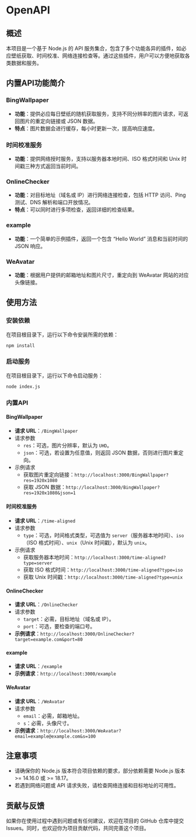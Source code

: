 # OpenAPI

## 概述

本项目是一个基于 Node.js 的 API 服务集合，包含了多个功能各异的插件，如必应壁纸获取、时间校准、网络连接检查等。通过这些插件，用户可以方便地获取各类数据和服务。

## 内置API功能简介

### BingWallpaper

- **功能**：提供必应每日壁纸的随机获取服务，支持不同分辨率的图片请求，可返回图片的重定向链接或 JSON 数据。
- **特点**：图片数据会进行缓存，每小时更新一次，提高响应速度。

### 时间校准服务

- **功能**：提供网络授时服务，支持以服务器本地时间、ISO 格式时间和 Unix 时间戳三种方式返回当前时间。

### OnlineChecker

- **功能**：对目标地址（域名或 IP）进行网络连接检查，包括 HTTP 访问、Ping 测试、DNS 解析和端口开放情况。
- **特点**：可以同时进行多项检查，返回详细的检查结果。

### example

- **功能**：一个简单的示例插件，返回一个包含 “Hello World” 消息和当前时间的 JSON 响应。

### WeAvatar

- **功能**：根据用户提供的邮箱地址和图片尺寸，重定向到 WeAvatar 网站的对应头像链接。

## 使用方法

### 安装依赖

在项目根目录下，运行以下命令安装所需的依赖：

```bash
npm install
```

### 启动服务

在项目根目录下，运行以下命令启动服务：

```bash
node index.js
```

### 内置API

#### BingWallpaper

- **请求 URL**：`/BingWallpaper`
- 请求参数
  - `res`：可选，图片分辨率，默认为 `UHD`。
  - `json`：可选，若设置为任意值，则返回 JSON 数据，否则进行图片重定向。
- 示例请求
  - 获取图片重定向链接：`http://localhost:3000/BingWallpaper?res=1920x1080`
  - 获取 JSON 数据：`http://localhost:3000/BingWallpaper?res=1920x1080&json=1`

#### 时间校准服务

- **请求 URL**：`/time-aligned`
- 请求参数
  - `type`：可选，时间格式类型，可选值为 `server`（服务器本地时间）、`iso`（ISO 格式时间）、`unix`（Unix 时间戳），默认为 `unix`。
- 示例请求
  - 获取服务器本地时间：`http://localhost:3000/time-aligned?type=server`
  - 获取 ISO 格式时间：`http://localhost:3000/time-aligned?type=iso`
  - 获取 Unix 时间戳：`http://localhost:3000/time-aligned?type=unix`

#### OnlineChecker

- **请求 URL**：`/OnlineChecker`
- 请求参数
  - `target`：必需，目标地址（域名或 IP）。
  - `port`：可选，要检查的端口号。
- **示例请求**：`http://localhost:3000/OnlineChecker?target=example.com&port=80`

#### example

- **请求 URL**：`/example`
- **示例请求**：`http://localhost:3000/example`

#### WeAvatar

- **请求 URL**：`/WeAvatar`
- 请求参数
  - `email`：必需，邮箱地址。
  - `s`：必需，头像尺寸。
- **示例请求**：`http://localhost:3000/WeAvatar?email=example@example.com&s=100`

## 注意事项

- 请确保你的 Node.js 版本符合项目依赖的要求，部分依赖需要 Node.js 版本 >= 14.16.0 或 >= 18.17。
- 若遇到网络问题或 API 请求失败，请检查网络连接和目标地址的可用性。

## 贡献与反馈

如果你在使用过程中遇到问题或有任何建议，欢迎在项目的 GitHub 仓库中提交 Issues。同时，也欢迎你为项目贡献代码，共同完善这个项目。
